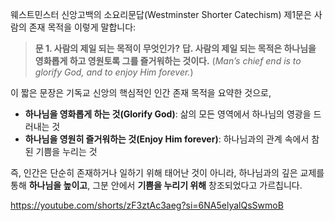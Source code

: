 웨스트민스터 신앙고백의 소요리문답(Westminster Shorter Catechism) 제1문은 사람의 존재 목적을 이렇게 말합니다:

> **문 1. 사람의 제일 되는 목적이 무엇인가?**
> **답. 사람의 제일 되는 목적은 하나님을 영화롭게 하고 영원토록 그를 즐거워하는 것이다.**
> (*Man’s chief end is to glorify God, and to enjoy Him forever.*)

이 짧은 문장은 기독교 신앙의 핵심적인 인간 존재 목적을 요약한 것으로,

* **하나님을 영화롭게 하는 것(Glorify God)**: 삶의 모든 영역에서 하나님의 영광을 드러내는 것
* **하나님을 영원히 즐거워하는 것(Enjoy Him forever)**: 하나님과의 관계 속에서 참된 기쁨을 누리는 것

즉, 인간은 단순히 존재하거나 일하기 위해 태어난 것이 아니라, 하나님과의 깊은 교제를 통해 **하나님을 높이고**, 그분 안에서 **기쁨을 누리기 위해** 창조되었다고 가르칩니다.

https://youtube.com/shorts/zF3ztAc3aeg?si=6NA5elyalQsSwmoB
